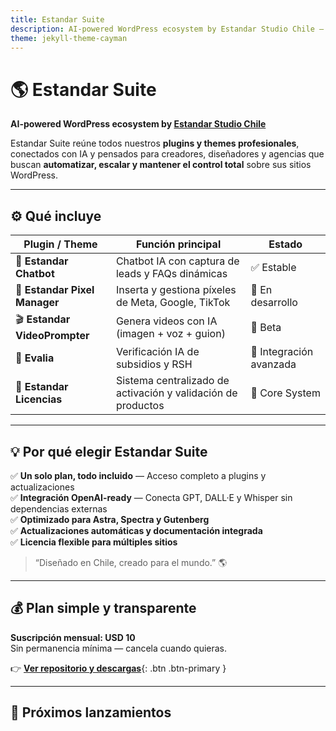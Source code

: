 ```yaml
---
title: Estandar Suite
description: AI-powered WordPress ecosystem by Estandar Studio Chile — plugins, themes and automation tools.
theme: jekyll-theme-cayman
---
```


# 🌎 Estandar Suite  
**AI-powered WordPress ecosystem by [Estandar Studio Chile](https://www.estandar.cl)**  

Estandar Suite reúne todos nuestros **plugins y themes profesionales**, conectados con IA y pensados para creadores, diseñadores y agencias que buscan **automatizar, escalar y mantener el control total** sobre sus sitios WordPress.

---

## ⚙️ Qué incluye  

| Plugin / Theme | Función principal | Estado |
|----------------|------------------|---------|
| 💬 **Estandar Chatbot** | Chatbot IA con captura de leads y FAQs dinámicas | ✅ Estable |
| 🎨 **Estandar Pixel Manager** | Inserta y gestiona píxeles de Meta, Google, TikTok | 🔧 En desarrollo |
| 🎬 **Estandar VideoPrompter** | Genera videos con IA (imagen + voz + guion) | 🧪 Beta |
| 🧾 **Evalia** | Verificación IA de subsidios y RSH | 🧱 Integración avanzada |
| 🧩 **Estandar Licencias** | Sistema centralizado de activación y validación de productos | 🧭 Core System |

---

## 💡 Por qué elegir Estandar Suite

✅ **Un solo plan, todo incluido** — Acceso completo a plugins y actualizaciones  
✅ **Integración OpenAI-ready** — Conecta GPT, DALL·E y Whisper sin dependencias externas  
✅ **Optimizado para Astra, Spectra y Gutenberg**  
✅ **Actualizaciones automáticas y documentación integrada**  
✅ **Licencia flexible para múltiples sitios**  

> “Diseñado en Chile, creado para el mundo.” 🌎

---

## 💰 Plan simple y transparente  

**Suscripción mensual: USD 10**  
Sin permanencia mínima — cancela cuando quieras.  

👉 [**Ver repositorio y descargas**](https://github.com/estandarsuite/estandar-suite){: .btn .btn-primary }  

---

## 🧱 Próximos lanzamientos
